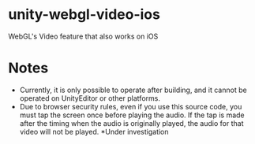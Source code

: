 # unity-webgl-video-ios
WebGL's Video feature that also works on iOS
# Notes
* Currently, it is only possible to operate after building, and it cannot be operated on UnityEditor or other platforms.
* Due to browser security rules, even if you use this source code, you must tap the screen once before playing the audio. If the tap is made after the timing when the audio is originally played, the audio for that video will not be played. *Under investigation
